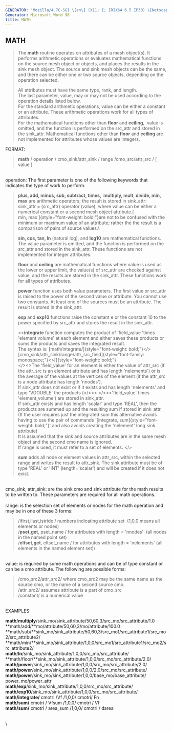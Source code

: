 ```yaml
---
GENERATOR: 'Mozilla/4.7C-SGI \[en\] (X11; I; IRIX64 6.5 IP30) \[Netscape\]'
Generator: Microsoft Word 98
title: MATH
---
```


MATH
----

> The **math** routine operates on attributes of a mesh object(s). It
> performs arithmetic operations or evaluates mathematical functions on
> the source mesh object or objects, and places the results in the sink
> mesh object. The source and sink mesh objects can be the same, and
> there can be either one or two source objects, depending on the
> operation selected.
>
> All attributes must have the same type, rank, and length.\
> The last parameter, value, may or may not be used according to the
> operation details listed below.\
> For the standard arithmetic operations, value can be either a constant
> or an attribute. These arithmetic operations work for all types of
> attributes.\
> For the mathematical functions other than **floor** and **ceiling**, 
> value is omitted, and the function is performed on the src\_attr and
> stored in the sink\_attr. Mathematical functions other than **floor**
> and **ceiling** are not implemented for attributes whose values are
> integers.

FORMAT:

> **math** / operation / cmo\_sink/attr\_sink / range
> /cmo\_src/attr\_src / \[ value \]

\
operation: The first parameter is one of the following keywords that
indicates the type of work to perform.

> **plus, add, minus, sub, subtract, times,  multiply, mult, divide,
> min, max** are arithmetic operators; the result is stored in
> sink\_attr:\
> sink\_attr = (src\_attr) operator (value), where value can be either a
> numerical constant or a second mesh object attribute.[\
> min, max ]{style="font-weight: bold;"}are not to be confused with the
> minimum or maximum value of an attribute; rather the the result is a
> comparison of pairs of source values.\
>
> **sin, cos, tan, ln** (natural log), and **log10** are mathematical
> functions. The value parameter is omitted, and the function is
> performed on the src\_attr and stored in the sink\_attr. These
> functions are not implemented for integer attributes.
>
> **floor** and **ceiling** are mathematical functions where value is
> used as the lower or upper limit, the value(s) of src\_attr are
> checked against value, and the results are stored in the sink\_attr.
> These functions work for all types of attributes.
>
> **power** function uses both value parameters. The first value or
> src\_attr is raised to the power of the second value or attribute. You
> cannot use two constants. At least one of the sources must be an
> attribute. The result is stored in the sink\_attr.
>
> **exp** and **exp10** functions raise the constant e or the constant
> 10 to the power specified by src\_attr and stores the result in the
> sink\_attr.
>
> &lt;&gt;**integrate** function computes the product of 'field\_value
> 'times 'element volume' at each element and either saves these
> products or sums the products and saves the integrated result.\
> The syntax is:
> [math/integrate/]{style="font-weight: bold;"}&lt;/&gt;[cmo\_sink/attr\_sink/range/attr\_src\_field]{style="font-family: monospace;"}&lt;&gt;[]{style="font-weight: bold;"}\
> &lt;/&gt;&lt;&gt;The 'field\_value' for an element is either the value
> of attr\_src (if the attr\_src is an element attribute and has length
> 'nelements') or is the average of the values at the vertices of the
> element (if the attr\_src is a node attribute has length 'nnodes').\
> If sink\_attr does not exist or if it exists and has length
> 'nelements' and type 'VDOUBLE' the products (&lt;/&gt;&lt;&gt;
> &lt;/&gt;&lt;&gt;'field\_value' times 'element\_volume') are stored in
> sink\_attr.\
> If sink\_attr exists and has length 'scalar' and type 'REAL', then the
> products are summed up and the resulting sum if stored in sink\_attr.
> (If the user requires just the integrated sum this alternative avoids
> having to use the pair of commands '[integrate,
> sum]{style="font-weight: bold;"}' and also avoids creating the
> 'nelement' long sink attribute)\
> It is assumed that the sink and source attributes are in the same mesh
> object and the second cmo name is ignored.\
> If range is used, it must refer to a set of elements. &lt;/&gt;
>
> **sum** adds all node or element values in attr\_src, within the
> selected range and writes the result to attr\_sink. The sink attribute
> must be of type 'REAL' or 'INT' (length='scalar') and will be created
> if it does not exist.

\
cmo\_sink, attr\_sink: are the sink cmo and sink attribute for the math
results to be written to. These parameters are required for all math
operations.\
\
range: is the selection set of elements or nodes for the math operation
and may be in one of these 3 forms:

> /ifirst,ilast,istride / numbers indicating attribute set  (1,0,0 means
> all elements or nodes)\
> /**pset,get**, pset\_name / for attributes with length = 'nnodes' 
> (all nodes in the named point set)\
> /**eltset,get**, eltset\_name / for attributes with length =
> 'nelements' (all elements in the named element set)\

\
value: is required by some math operations and can be of type constant
or can be a cmo attribute. The following are possible forms:

> /cmo\_src2/attr\_src2/ where cmo\_src2 may be the same name as the
> source cmo, or the name of a second source cmo.\
> /attr\_src2/ assumes attribute is a part of cmo\_src\
> /constant/ is a numerical value

\
EXAMPLES:

**math**/**multiply**/sink\_mo/sink\_attribute/50,60,3/src\_mo/src\_attribute/1.0\
**math/add/**mo/attribute/50,60,3/mo/attribute/100.0\
**math/sub/**sink\_mo/sink\_attribute/50,60,3/src\_mo1/src\_attribute1/src\_mo2/src\_attribute2/\
**math/min/**sink\_mo/sink\_attribute/1,0,0/src\_mo1/src\_attribute1/src\_mo2/src\_attribute2/\
**math**/**ln**/sink\_mo/sink\_attribute/1,0,0/src\_mo/src\_attribute/\
**math/floor/**sink\_mo/sink\_attribute/1,0,0/src\_mo/src\_attribute/2.0/\
**math/power**/sink\_mo/sink\_attribute/1,0,0/src\_mo/src\_attribute/2.0/\
**math/power**/sink\_mo/sink\_attribute/1,0,0/2.0/src\_mo/src\_attribute/\
**math/power**/sink\_mo/sink\_attribute/1,0,0/base\_mo/base\_attribute/
power\_mo/power\_attr\
**math/exp**/sink\_mo/sink\_attribute/1,0,0/src\_mo/src\_attribute/\
**math/exp10**/sink\_mo/sink\_attribute/1,0,0/src\_mo/src\_attribute/\
**math/integrate/** cmotri /Vf /1,0,0/ cmotri/ Fn\
**math/sum/** cmotri / Vfsum /1,0,0/ cmotri / Vf\
**math/sum/** cmotri / area\_sum /1,0,0/ cmotri / darea\
 

\
